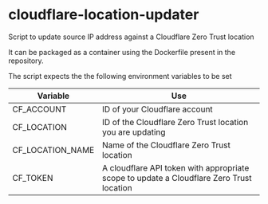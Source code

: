 # cloudflare-location-updater
Script to update source IP address against a Cloudflare Zero Trust location

It can be packaged as a container using the Dockerfile present in the repository.

The script expects the the following environment variables to be set

|Variable|Use|
|---|---|
|CF_ACCOUNT|ID of your Cloudflare account|
|CF_LOCATION|ID of the Cloudflare Zero Trust location you are updating|
|CF_LOCATION_NAME|Name of the Cloudflare Zero Trust location|
|CF_TOKEN|A cloudflare API token with appropriate scope to update a Cloudflare Zero Trust location|
